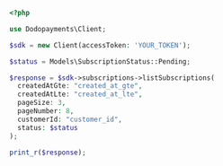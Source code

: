 ```php
<?php

use Dodopayments\Client;

$sdk = new Client(accessToken: 'YOUR_TOKEN');

$status = Models\SubscriptionStatus::Pending;

$response = $sdk->subscriptions->listSubscriptions(
  createdAtGte: "created_at_gte",
  createdAtLte: "created_at_lte",
  pageSize: 3,
  pageNumber: 8,
  customerId: "customer_id",
  status: $status
);

print_r($response);

```


<!-- This file was generated by liblab | https://liblab.com/ -->